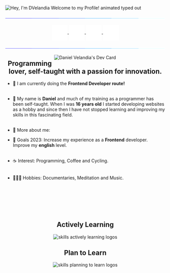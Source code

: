 <img src="https://readme-typing-svg.demolab.com?font=Operator+Mono&size=37&duration=2800&pause=2000&color=FAFAFA&center=true&vCenter=true&width=940&lines=Hey%2C+I'm+DVelandia+Welcome+to+my+profile!" align="middle" alt="Hey, I'm DVelandia Welcome to my Profile! animated typed out"/>

<img  src="assests/borderseperator.gif"> <br>

<p align="center">
  <a href="https://www.linkedin.com/in/DVelandia" target="_blank">
    <img align="center" alt="linkedin logo" width="50" src="assests/LinkedinLogo.png"/>
  </a> 
  
  <a href="https://profile-summary-for-github.herokuapp.com/user/DVelandia" target="_blank">
    <img align="center" alt="github logo" width="50" src="assests/GitHubLogo.png"/>
  </a>
  
  <a href="mailto:dfvf03@gmail.com" target="_blank">
    <img align="center" alt="gmail logo" width="50" src="assests/GmailLogo.png"/>
  </a>

  <a href="https://dev.to/hyuncafe" target="_blank">
    <img align="center" alt="twitter logo" width="50" src="assests/TwitterLogo.png"/>
  </a>
</p>

<img  src="assests/borderseperator.gif"> <br>

<a href="https://app.daily.dev/DVelandia"><img align='right' src="https://api.daily.dev/devcards/ed35583d0e564721befe1199e723628c.png?r=lj9" width="350" alt="Daniel Velandia's Dev Card"/></a>

<h2 align="center"> Programming lover, self-taught with a passion for innovation.</h2>

* 🧠 I am currently doing the **Frontend Developer route!** <br><br>

* 🚀 My name is **Daniel** and much of my training as a programmer has been self-taught. When I was **16 years old** I started developing websites as a hobby and since then I have not stopped learning and improving my skills in this fascinating field. <br><br>

* 💬 More about me: <br>

* 🏁 Goals 2023: Increase my experience as a **Frontend** developer. Improve my **english** level. <br><br>

* ☕ Interest: Programming, Coffee and Cycling. <br><br>

* 🧘🏽‍♂️ Hobbies: Documentaries, Meditation and Music. <br><br><br>

<h2></h2><br><br>

<div align="center">
  <h2> <strong> Actively Learning </strong></h2>
  <img src="https://skillicons.dev/icons?i=cpp,vscode,html,css,bootstrap,git,github,js,wordpress,bash,pug,sass" alt="skills actively learning logos"> <br> 
  <h2> <strong> Plan to Learn </strong></h2>
  <img src="https://skillicons.dev/icons?i=jquery,nodejs,ts,jest,vite,react,vue" alt="skills planning to learn logos">
</div>
